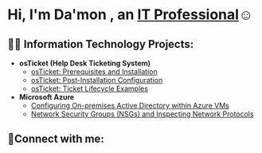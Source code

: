 <h1>Hi, I'm Da'mon , an <a href=>IT Professional</a>☺</h1>

<h2>👨‍💻 Information Technology Projects:</h2>

- <b>osTicket (Help Desk Ticketing System)</b>
  - [osTicket: Prerequisites and Installation](https://github.com/DaMon-02)
  - [osTicket: Post-Installation Configuration](https://github.com/DaMon-02/post-install-config)
  - [osTicket: Ticket Lifecycle Examples](https://github.com/DaMon-02/ticket-lifecycle)
- <b>Microsoft Azure</b>
  - [Configuring On-premises Active Directory within Azure VMs](https:/github.com/DaMon-02/configure-ad)
  - [Network Security Groups (NSGs) and Inspecting Network Protocols](https://github.com/DaMon-02/azure-network-protocols)

<h2>🤳Connect with me:</h2>



 
